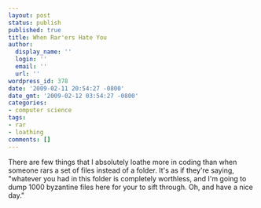 ```yaml
---
layout: post
status: publish
published: true
title: When Rar'ers Hate You
author:
  display_name: ''
  login: ''
  email: ''
  url: ''
wordpress_id: 378
date: '2009-02-11 20:54:27 -0800'
date_gmt: '2009-02-12 03:54:27 -0800'
categories:
- computer science
tags:
- rar
- loathing
comments: []
---
```

There are few things that I absolutely loathe more in coding than when someone rars a set of files instead of a folder.  It's as if they're saying, "whatever you had in this folder is completely worthless, and I'm going to dump 1000 byzantine files here for your to sift through.  Oh, and have a nice day."
